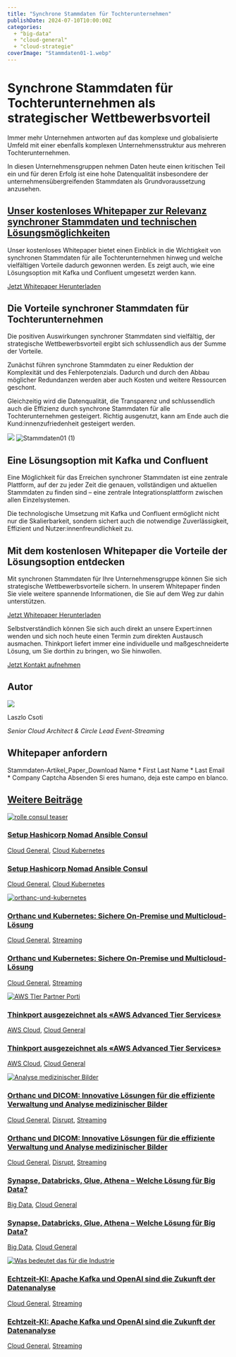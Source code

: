 ```yaml
---
title: "Synchrone Stammdaten für Tochterunternehmen"
publishDate: 2024-07-10T10:00:00Z
categories: 
  + "big-data"
  + "cloud-general"
  + "cloud-strategie"
coverImage: "Stammdaten01-1.webp"
---
```


# Synchrone Stammdaten für Tochterunternehmen als strategischer Wettbewerbsvorteil

Immer mehr Unternehmen antworten auf das komplexe und globalisierte Umfeld mit einer ebenfalls komplexen Unternehmensstruktur aus mehreren Tochterunternehmen.

In diesen Unternehmensgruppen nehmen Daten heute einen kritischen Teil ein und für deren Erfolg ist eine hohe Datenqualität insbesondere der unternehmensübergreifenden Stammdaten als Grundvoraussetzung anzusehen.

## [Unser kostenloses Whitepaper zur Relevanz synchroner Stammdaten und technischen Lösungsmöglichkeiten](https://assets.publishing.service.gov.uk/media/652e958b6972600014ccf9f6/Issues_statement__updated.pdf)

Unser kostenloses Whitepaper bietet einen Einblick in die Wichtigkeit von synchronen Stammdaten für alle Tochterunternehmen hinweg und welche vielfältigen Vorteile dadurch gewonnen werden. Es zeigt auch, wie eine Lösungsoption mit Kafka und Confluent umgesetzt werden kann.

[Jetzt Whitepaper Herunterladen](#Jetzt%20Whitepaper%20Herunterladen)

## Die Vorteile synchroner Stammdaten für Tochterunternehmen

Die positiven Auswirkungen synchroner Stammdaten sind vielfältig, der strategische Wettbewerbsvorteil ergibt sich schlussendlich aus der Summe der Vorteile.

Zunächst führen synchrone Stammdaten zu einer Reduktion der Komplexität und des Fehlerpotenzials. Dadurch und durch den Abbau möglicher Redundanzen werden aber auch Kosten und weitere Ressourcen geschont.

Gleichzeitig wird die Datenqualität, die Transparenz und schlussendlich auch die Effizienz durch synchrone Stammdaten für alle Tochterunternehmen gesteigert. Richtig ausgenutzt, kann am Ende auch die Kund:innenzufriedenheit gesteigert werden.

![](images/tpinnov_A_lighthouse_in_dark_blue_and_red_in_a_Big_Data_Lake__3853164e-6644-4458-820e-6e9ffa7dc26b_3.webp) ![Stammdaten01 (1)](images/Stammdaten01-1-1024x1022.webp)

## Eine Lösungsoption mit Kafka und Confluent

Eine Möglichkeit für das Erreichen synchroner Stammdaten ist eine zentrale Plattform, auf der zu jeder Zeit die genauen, vollständigen und aktuellen Stammdaten zu finden sind – eine zentrale Integrationsplattform zwischen allen Einzelsystemen.

Die technologische Umsetzung mit Kafka und Confluent ermöglicht nicht nur die Skalierbarkeit, sondern sichert auch die notwendige Zuverlässigkeit, Effizient und Nutzer:innenfreundlichkeit zu.

## Mit dem kostenlosen Whitepaper die Vorteile der Lösungsoption entdecken

Mit synchronen Stammdaten für Ihre Unternehmensgruppe können Sie sich strategische Wettbewerbsvorteile sichern. In unserem Whitepaper finden Sie viele weitere spannende Informationen, die Sie auf dem Weg zur dahin unterstützen.

[Jetzt Whitepaper Herunterladen](#Jetzt%20Whitepaper%20Herunterladen)

Selbstverständlich können Sie sich auch direkt an unsere Expert:innen wenden und sich noch heute einen Termin zum direkten Austausch ausmachen. Thinkport liefert immer eine individuelle und maßgeschneiderte Lösung, um Sie dorthin zu bringen, wo Sie hinwollen.

[Jetzt Kontakt aufnehmen](mailto:phoellthaler@thinkport.digital)

## Autor

![](images/Laszlo-300x300.png)

Laszlo Csoti

_Senior Cloud Architect & Circle Lead Event-Streaming_

[](https://www.linkedin.com/in/laszlo-csoti-0a386310b/)[](mailto:%20lcsoti@thinkport.digital)

## Whitepaper anfordern

Stammdaten-Artikel\_Paper\_Download      Name \*  First Last Name \*  Last Email \*  Company  Captcha Absenden  Si eres humano, deja este campo en blanco. 

## [Weitere Beiträge](https://thinkport.digital/blog)

[![rolle consul teaser](images/7-1024x683.webp "rolle consul teaser")](https://thinkport.digital/setup-hashicorp-nomad-ansible-consul/)

### [Setup Hashicorp Nomad Ansible Consul](https://thinkport.digital/setup-hashicorp-nomad-ansible-consul/ "Setup Hashicorp Nomad Ansible Consul")

[Cloud General](https://thinkport.digital/category/cloud-general/), [Cloud Kubernetes](https://thinkport.digital/category/cloud-kubernetes/)

### [Setup Hashicorp Nomad Ansible Consul](https://thinkport.digital/setup-hashicorp-nomad-ansible-consul/ "Setup Hashicorp Nomad Ansible Consul")

[Cloud General](https://thinkport.digital/category/cloud-general/), [Cloud Kubernetes](https://thinkport.digital/category/cloud-kubernetes/)

[![orthanc-und-kubernetes](images/orthanc-und-kubernetes-1024x683.webp "Fachkräfte arbeiten in einem hochtechnisierten Gesundheitswesen zusammen und betonen die Bedeutung der Datensicherheit vor Ort.")](https://thinkport.digital/orthanc-und-kubernetes/)

### [Orthanc und Kubernetes: Sichere On-Premise und Multicloud-Lösung](https://thinkport.digital/orthanc-und-kubernetes/ "Orthanc und Kubernetes: Sichere On-Premise und Multicloud-Lösung")

[Cloud General](https://thinkport.digital/category/cloud-general/), [Streaming](https://thinkport.digital/category/streaming/)

### [Orthanc und Kubernetes: Sichere On-Premise und Multicloud-Lösung](https://thinkport.digital/orthanc-und-kubernetes/ "Orthanc und Kubernetes: Sichere On-Premise und Multicloud-Lösung")

[Cloud General](https://thinkport.digital/category/cloud-general/), [Streaming](https://thinkport.digital/category/streaming/)

[![AWS TIer Partner Porti](images/Cloud-Strategien-im-Wandel-1024x683.webp "AWS TIer Partner Porti")](https://thinkport.digital/thinkport-ausgezeichnet-als-aws-advanced-tier-services-ihr-cloud-exzellenzpartner/)

### [Thinkport ausgezeichnet als «AWS Advanced Tier Services»](https://thinkport.digital/thinkport-ausgezeichnet-als-aws-advanced-tier-services-ihr-cloud-exzellenzpartner/ "Thinkport ausgezeichnet als «AWS Advanced Tier Services»")

[AWS Cloud](https://thinkport.digital/category/aws-cloud/), [Cloud General](https://thinkport.digital/category/cloud-general/)

### [Thinkport ausgezeichnet als «AWS Advanced Tier Services»](https://thinkport.digital/thinkport-ausgezeichnet-als-aws-advanced-tier-services-ihr-cloud-exzellenzpartner/ "Thinkport ausgezeichnet als «AWS Advanced Tier Services»")

[AWS Cloud](https://thinkport.digital/category/aws-cloud/), [Cloud General](https://thinkport.digital/category/cloud-general/)

[![Analyse medizinischer Bilder](images/website-pictures-1024x683.webp "modern technology applied to medicine, to transfer data and pictures --v 5.2")](https://thinkport.digital/orthanc-und-dicom-fuer-medizinische-bilder/)

### [Orthanc und DICOM: Innovative Lösungen für die effiziente Verwaltung und Analyse medizinischer Bilder](https://thinkport.digital/orthanc-und-dicom-fuer-medizinische-bilder/ "Orthanc und DICOM: Innovative Lösungen für die effiziente Verwaltung und Analyse medizinischer Bilder")

[Cloud General](https://thinkport.digital/category/cloud-general/), [Disrupt](https://thinkport.digital/category/disrupt/), [Streaming](https://thinkport.digital/category/streaming/)

### [Orthanc und DICOM: Innovative Lösungen für die effiziente Verwaltung und Analyse medizinischer Bilder](https://thinkport.digital/orthanc-und-dicom-fuer-medizinische-bilder/ "Orthanc und DICOM: Innovative Lösungen für die effiziente Verwaltung und Analyse medizinischer Bilder")

[Cloud General](https://thinkport.digital/category/cloud-general/), [Disrupt](https://thinkport.digital/category/disrupt/), [Streaming](https://thinkport.digital/category/streaming/)

### [Synapse, Databricks, Glue, Athena – Welche Lösung für Big Data?](https://thinkport.digital/synapse-databricks-athena-welche-loesung-fuer-big-data/ "Synapse, Databricks, Glue, Athena – Welche Lösung für Big Data?")

[Big Data](https://thinkport.digital/category/big-data/), [Cloud General](https://thinkport.digital/category/cloud-general/)

### [Synapse, Databricks, Glue, Athena – Welche Lösung für Big Data?](https://thinkport.digital/synapse-databricks-athena-welche-loesung-fuer-big-data/ "Synapse, Databricks, Glue, Athena – Welche Lösung für Big Data?")

[Big Data](https://thinkport.digital/category/big-data/), [Cloud General](https://thinkport.digital/category/cloud-general/)

[![Was bedeutet das für die Industrie](images/Was-bedeutet-das-für-die-Industrie-1024x683.webp "Symbol einer menschlichen Hand, die mit einer Roboterhand kollidiert, in Weiß auf einem blauen Hintergrund mit Farbverlauf")](https://thinkport.digital/kafka-und-openai-zukunft-der-datenanalyse/)

### [Echtzeit-KI: Apache Kafka und OpenAI sind die Zukunft der Datenanalyse](https://thinkport.digital/kafka-und-openai-zukunft-der-datenanalyse/ "Echtzeit-KI: Apache Kafka und OpenAI sind die Zukunft der Datenanalyse")

[Cloud General](https://thinkport.digital/category/cloud-general/), [Streaming](https://thinkport.digital/category/streaming/)

### [Echtzeit-KI: Apache Kafka und OpenAI sind die Zukunft der Datenanalyse](https://thinkport.digital/kafka-und-openai-zukunft-der-datenanalyse/ "Echtzeit-KI: Apache Kafka und OpenAI sind die Zukunft der Datenanalyse")

[Cloud General](https://thinkport.digital/category/cloud-general/), [Streaming](https://thinkport.digital/category/streaming/)
